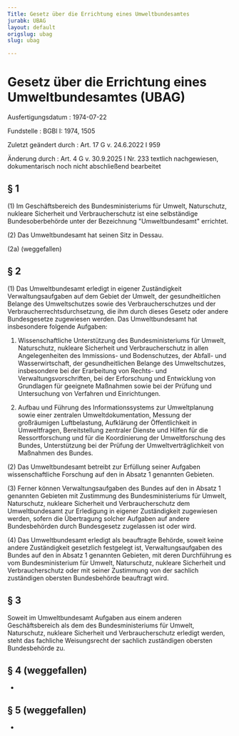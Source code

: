 ```yaml
---
Title: Gesetz über die Errichtung eines Umweltbundesamtes
jurabk: UBAG
layout: default
origslug: ubag
slug: ubag

---
```


# Gesetz über die Errichtung eines Umweltbundesamtes (UBAG)

Ausfertigungsdatum
:   1974-07-22

Fundstelle
:   BGBl I: 1974, 1505

Zuletzt geändert durch
:   Art. 17 G v. 24.6.2022 I 959

Änderung durch
:   Art. 4 G v. 30.9.2025 I Nr. 233 textlich nachgewiesen, dokumentarisch noch nicht abschließend bearbeitet


## § 1

(1) Im Geschäftsbereich des Bundesministeriums für Umwelt, Naturschutz, nukleare Sicherheit und Verbraucherschutz ist eine selbständige Bundesoberbehörde unter der Bezeichnung "Umweltbundesamt" errichtet.

(2) Das Umweltbundesamt hat seinen Sitz in Dessau.

(2a) (weggefallen)


## § 2

(1) Das Umweltbundesamt erledigt in eigener Zuständigkeit Verwaltungsaufgaben auf dem Gebiet der Umwelt, der gesundheitlichen Belange des Umweltschutzes sowie des Verbraucherschutzes und der Verbraucherrechtsdurchsetzung, die ihm durch dieses Gesetz oder andere Bundesgesetze zugewiesen werden. Das Umweltbundesamt hat insbesondere folgende Aufgaben:

1.  Wissenschaftliche Unterstützung des Bundesministeriums für Umwelt, Naturschutz, nukleare Sicherheit und Verbraucherschutz in allen Angelegenheiten des Immissions- und Bodenschutzes, der Abfall- und Wasserwirtschaft, der gesundheitlichen Belange des Umweltschutzes, insbesondere bei der Erarbeitung von Rechts- und Verwaltungsvorschriften, bei der Erforschung und Entwicklung von Grundlagen für geeignete Maßnahmen sowie bei der Prüfung und Untersuchung von Verfahren und Einrichtungen.


2.  Aufbau und Führung des Informationssystems zur Umweltplanung sowie einer zentralen Umweltdokumentation, Messung der großräumigen Luftbelastung, Aufklärung der Öffentlichkeit in Umweltfragen, Bereitstellung zentraler Dienste und Hilfen für die Ressortforschung und für die Koordinierung der Umweltforschung des Bundes, Unterstützung bei der Prüfung der Umweltverträglichkeit von Maßnahmen des Bundes.




(2) Das Umweltbundesamt betreibt zur Erfüllung seiner Aufgaben wissenschaftliche Forschung auf den in Absatz 1 genannten Gebieten.

(3) Ferner können Verwaltungsaufgaben des Bundes auf den in Absatz 1 genannten Gebieten mit Zustimmung des Bundesministeriums für Umwelt, Naturschutz, nukleare Sicherheit und Verbraucherschutz dem Umweltbundesamt zur Erledigung in eigener Zuständigkeit zugewiesen werden, sofern die Übertragung solcher Aufgaben auf andere Bundesbehörden durch Bundesgesetz zugelassen ist oder wird.

(4) Das Umweltbundesamt erledigt als beauftragte Behörde, soweit keine andere Zuständigkeit gesetzlich festgelegt ist, Verwaltungsaufgaben des Bundes auf den in Absatz 1 genannten Gebieten, mit deren Durchführung es vom Bundesministerium für Umwelt, Naturschutz, nukleare Sicherheit und Verbraucherschutz oder mit seiner Zustimmung von der sachlich zuständigen obersten Bundesbehörde beauftragt wird.


## § 3

Soweit im Umweltbundesamt Aufgaben aus einem anderen Geschäftsbereich als dem des Bundesministeriums für Umwelt, Naturschutz, nukleare Sicherheit und Verbraucherschutz erledigt werden, steht das fachliche Weisungsrecht der sachlich zuständigen obersten Bundesbehörde zu.


## § 4 (weggefallen)

-


## § 5 (weggefallen)

-

